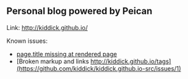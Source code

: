 Personal blog powered by Peican
-----------

Link: http://kiddick.github.io/

Known issues:

* [page.title missing at rendered page](https://github.com/getpelican/pelican/issues/1910)
* [Broken markup and links http://kiddick.github.io/tags](https://github.com/kiddick/kiddick.github.io-src/issues/1)
